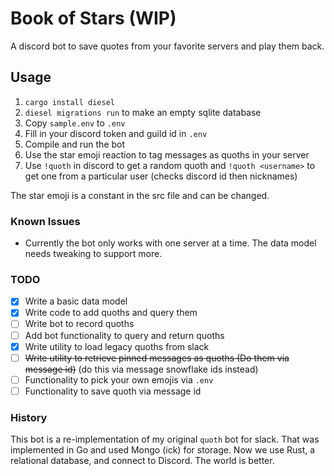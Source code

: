 # Book of Stars (WIP)
A discord bot to save quotes from your favorite servers and play them back.

## Usage
  1. `cargo install diesel`
  2. `diesel migrations run` to make an empty sqlite database
  3. Copy `sample.env` to `.env`
  4. Fill in your discord token and guild id in `.env`
  5. Compile and run the bot
  6. Use the star emoji reaction to tag messages as quoths in your server
  7. Use `!quoth` in discord to get a random quoth and `!quoth <username>` to get one from a particular user (checks discord id then nicknames)

The star emoji is a constant in the src file and can be changed.

### Known Issues
  * Currently the bot only works with one server at a time. The data model needs tweaking to support more.

### TODO
  - [x] Write a basic data model
  - [x] Write code to add quoths and query them
  - [ ] Write bot to record quoths
  - [ ] Add bot functionality to query and return quoths
  - [X] Write utility to load legacy quoths from slack
  - [ ] ~~Write utility to retrieve pinned messages as quoths (Do them via message id)~~ (do this via message snowflake ids instead)
  - [ ] Functionality to pick your own emojis via `.env`
  - [ ] Functionality to save quoth via message id

### History
This bot is a re-implementation of my original `quoth` bot for slack. That was implemented in Go and used Mongo (ick) for storage. Now we use Rust, a relational database, and connect to Discord. The world is better.